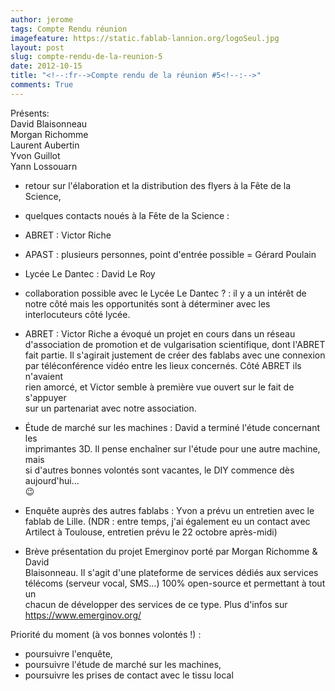 ```yaml
---
author: jerome
tags: Compte Rendu réunion
imagefeature: https://static.fablab-lannion.org/logoSeul.jpg
layout: post
slug: compte-rendu-de-la-reunion-5
date: 2012-10-15
title: "<!--:fr-->Compte rendu de la réunion #5<!--:-->"
comments: True
---
```

Présents:  
David Blaisonneau  
Morgan Richomme  
Laurent Aubertin  
Yvon Guillot  
Yann Lossouarn

- retour sur l'élaboration et la distribution des flyers à la Fête de la  
Science,  
- quelques contacts noués à la Fête de la Science :  
- ABRET : Victor Riche  
- APAST : plusieurs personnes, point d'entrée possible = Gérard Poulain  
- Lycée Le Dantec : David Le Roy

- collaboration possible avec le Lycée Le Dantec ? : il y a un intérêt de notre côté mais les opportunités sont à déterminer avec les interlocuteurs côté lycée.

- ABRET : Victor Riche a évoqué un projet en cours dans un réseau  
d'association de promotion et de vulgarisation scientifique, dont l'ABRET  
fait partie. Il s'agirait justement de créer des fablabs avec une connexion  
par téléconférence vidéo entre les lieux concernés. Côté ABRET ils n'avaient  
rien amorcé, et Victor semble à première vue ouvert sur le fait de s'appuyer  
sur un partenariat avec notre association.

- Étude de marché sur les machines : David a terminé l'étude concernant les  
imprimantes 3D. Il pense enchaîner sur l'étude pour une autre machine, mais  
si d'autres bonnes volontés sont vacantes, le DIY commence dès aujourd'hui…  
😉

- Enquête auprès des autres fablabs : Yvon a prévu un entretien avec le  
fablab de Lille. (NDR : entre temps, j'ai également eu un contact avec  
Artilect à Toulouse, entretien prévu le 22 octobre après-midi)

- Brève présentation du projet Emerginov porté par Morgan Richomme &amp; David  
Blaisonneau. Il s'agit d'une plateforme de services dédiés aux services  
télécoms (serveur vocal, SMS…) 100% open-source et permettant à tout un  
chacun de développer des services de ce type. Plus d'infos sur  
<https://www.emerginov.org/>

Priorité du moment (à vos bonnes volontés !) :

  * poursuivre l'enquête,
  * poursuivre l'étude de marché sur les machines,
  * poursuivre les prises de contact avec le tissu local


